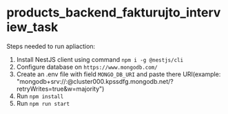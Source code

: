 # products_backend_fakturujto_interview_task

Steps needed to run apliaction:

1. Install NestJS client using command `npm i -g @nestjs/cli`
2. Configure database on `https://www.mongodb.com/`
3. Create an .env file with field `MONGO_DB_URI` and paste there URI(example: "mongodb+srv://<username>:<password>@cluster000.kpssdfg.mongodb.net/?retryWrites=true&w=majority")
4. Run `npm install`
5. Run `npm run start`